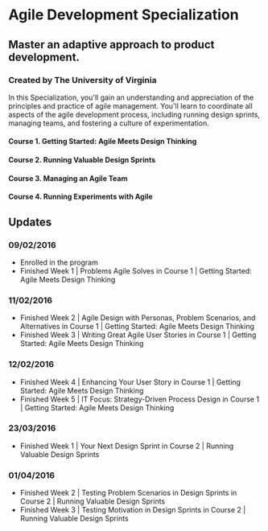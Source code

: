 # Agile Development Specialization
## Master an adaptive approach to product development.
### Created by The University of Virginia

In this Specialization, you'll gain an understanding and appreciation of the principles and practice of agile management. You'll learn to coordinate all aspects of the agile development process, including running design sprints, managing teams, and fostering a culture of experimentation.

#### Course 1. Getting Started: Agile Meets Design Thinking
#### Course 2. Running Valuable Design Sprints
#### Course 3. Managing an Agile Team
#### Course 4. Running Experiments with Agile

## Updates
### 09/02/2016
- Enrolled in the program
- Finished Week 1 | Problems Agile Solves in Course 1 | Getting Started: Agile Meets Design Thinking

### 11/02/2016
- Finished Week 2 | Agile Design with Personas, Problem Scenarios, and Alternatives in Course 1 | Getting Started: Agile Meets Design Thinking
- Finished Week 3 | Writing Great Agile User Stories in Course 1 | Getting Started: Agile Meets Design Thinking

### 12/02/2016
- Finished Week 4 | Enhancing Your User Story in Course 1 | Getting Started: Agile Meets Design Thinking
- Finished Week 5 | IT Focus: Strategy-Driven Process Design in Course 1 | Getting Started: Agile Meets Design Thinking

### 23/03/2016
- Finished Week 1 | Your Next Design Sprint in Course 2 | Running Valuable Design Sprints

### 01/04/2016
- Finished Week 2 | Testing Problem Scenarios in Design Sprints in Course 2 | Running Valuable Design Sprints
- Finished Week 3 | Testing Motivation in Design Sprints in Course 2 | Running Valuable Design Sprints
